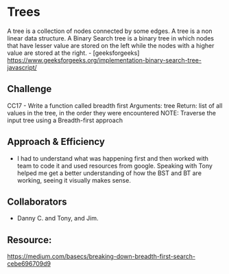 # Trees

A tree is a collection of nodes connected by some edges. A tree is a non linear data structure. A Binary Search tree is a binary tree in which nodes that have lesser value are stored on the left while the nodes with a higher value are stored at the right. - [geeksforgeeks] <https://www.geeksforgeeks.org/implementation-binary-search-tree-javascript/>

## Challenge

CC17 - Write a function called breadth first
Arguments: tree
Return: list of all values in the tree, in the order they were encountered
NOTE: Traverse the input tree using a Breadth-first approach

## Approach & Efficiency

- I had to understand what was happening first and then worked with team to code it and used resources from google.
Speaking with Tony helped me get a better understanding of how the BST and BT are working, seeing it visually makes sense.

## Collaborators

- Danny C. and Tony, and Jim.

## Resource:
<https://medium.com/basecs/breaking-down-breadth-first-search-cebe696709d9>
